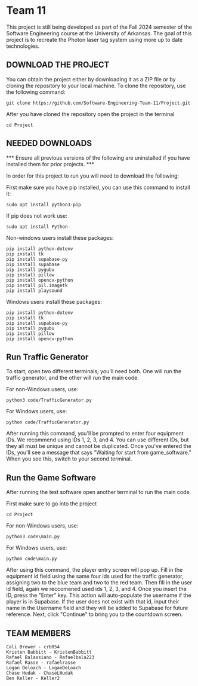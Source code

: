 # Team 11
This project is still being developed as part of the Fall 2024 semester of the Software Engineering course at the University of Arkansas. The goal of this project is to recreate the Photon laser tag system using more up to date technologies.

## DOWNLOAD THE PROJECT
You can obtain the project either by downloading it as a ZIP file or by cloning the repository to your local machine. To clone the repository, use the following command:
```
git clone https://github.com/Software-Engineering-Team-11/Project.git
```

After you have cloned the repository open the project in the terminal
```
cd Project
```

## NEEDED DOWNLOADS

*** Ensure all previous versions of the following are uninstalled if you have installed them for prior projects. ***

In order for this project to run you will need to download the following:

First make sure you have pip installed, you can use this command to install it:
```
sudo apt install python3-pip
```

If pip does not work use:
```
sudo apt install Python-
```

Non-windows users install these packages:
```
pip install python-dotenv
pip install tk
pip install supabase-py
pip install supabase
pip install pygubu
pip install pillow
pip install opencv-python
pip install pil.imagetk
pip install playsound
```
Windows users install these packages:
```
pip install python-dotenv
pip install tk
pip install supabase-py
pip install pygubu
pip install pillow
pip install opencv-python
```
## Run Traffic Generator
To start, open two different terminals; you'll need both. One will run the traffic generator, and the other will run the main code.

For non-Windows users, use:
```
python3 code/TrafficGenerator.py
```
For Windows users, use:
```
python code/TrafficGenerator.py
```
After running this command, you'll be prompted to enter four equipment IDs. We recommend using IDs 1, 2, 3, and 4. You can use different IDs, but they all must be unique and cannot be duplicated. Once you've entered the IDs, you'll see a message that says "Waiting for start from game_software." When you see this, switch to your second terminal.

## Run the Game Software
After running the test software open another terminal to run the main code.

First make sure to go into the project
```
cd Project
```

For non-Windows users, use:
```
python3 code\main.py
```
For Windows users, use:
```
python code\main.py
```

After using this command, the player entry screen will pop up. Fill in the equipment id field using the same four ids used for the traffic generator, assigning two to the blue team and two to the red team. Then fill in the user id field, again we reccomened used ids 1, 2, 3, and 4. Once you insert the ID, press the "Enter" key. This action will auto-populate the username if the player is in Supabase. If the user does not exist with that id, input their name in the Username field and they will be added to Supabase for future reference. Next, click "Continue" to bring you to the countdown screen.


## TEAM MEMBERS
```
Cali Brewer - crb054 
Kristen Babbitt - KristenBabbitt 
Rafael Balassiano - Rafaelbala223 
Rafael Rasse - rafaelrasse 
Logan Deloach - LoganDeLoach 
Chase Hudak - ChaseLHudak 
Ben Keller - Keller2
```
